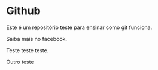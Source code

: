 # Github

Este é um repositório teste para ensinar como git funciona. 

Saiba mais no facebook.

Teste teste teste.

Outro teste

